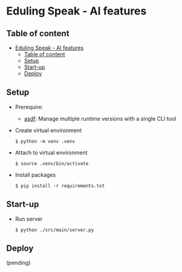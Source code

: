 # Eduling Speak - AI features

## Table of content
- [Eduling Speak - AI features](#eduling-speak---ai-features)
  - [Table of content](#table-of-content)
  - [Setup](#setup)
  - [Start-up](#start-up)
  - [Deploy](#deploy)

## Setup
- Prerequire:
  - [asdf](https://asdf-vm.com/): Manage multiple runtime versions with a single CLI tool

- Create virtual environment
    ```
    $ python -m venv .venv
    ```
- Attach to virtual environment
    ```
    $ source .venv/bin/activate
    ```

- Install packages
    ```
    $ pip install -r requirements.txt
    ```

## Start-up
- Run server
    ```
    $ python ./src/main/server.py
    ```
## Deploy
(pending)
